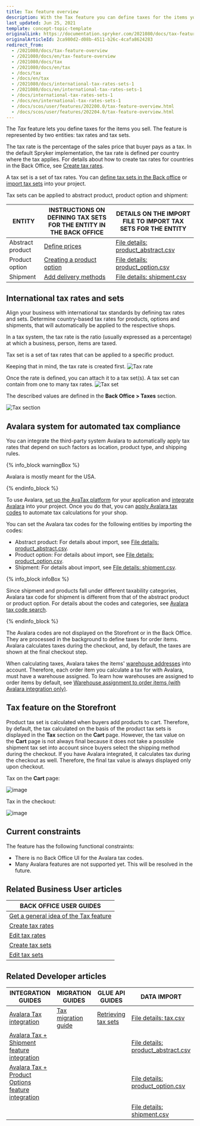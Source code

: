 ```yaml
---
title: Tax feature overview
description: With the Tax feature you can define taxes for the items you sell.
last_updated: Jun 25, 2021
template: concept-topic-template
originalLink: https://documentation.spryker.com/2021080/docs/tax-feature-overview
originalArticleId: 2ca980d2-d08b-4511-b26c-4cafa8624283
redirect_from:
  - /2021080/docs/tax-feature-overview
  - /2021080/docs/en/tax-feature-overview
  - /2021080/docs/tax
  - /2021080/docs/en/tax
  - /docs/tax
  - /docs/en/tax
  - /2021080/docs/international-tax-rates-sets-1
  - /2021080/docs/en/international-tax-rates-sets-1
  - /docs/international-tax-rates-sets-1
  - /docs/en/international-tax-rates-sets-1
  - /docs/scos/user/features/202200.0/tax-feature-overview.html
  - /docs/scos/user/features/202204.0/tax-feature-overview.html  
---
```


The *Tax* feature lets you define taxes for the items you sell. The feature is represented by two entities: tax rates and tax sets.

The tax rate is the percentage of the sales price that buyer pays as a tax. In the default Spryker implementation, the tax rate is defined per country where the tax applies. For details about how to create tax rates for countries in the Back Office, see [Create tax rates](/docs/scos/user/back-office-user-guides/{{site.version}}/administration/tax-rates/create-tax-rates.html).

A tax set is a set of tax rates. You can [define tax sets in the Back office](/docs/pbc/all/tax-management/manage-taxes-in-the-back-office/create-tax-sets.html) or[ import tax sets](/docs/pbc/all/tax-management/data-import-and-export/file-details-tax.csv.html) into your project.

Tax sets can be applied to abstract product, product option and shipment:


| ENTITY | INSTRUCTIONS ON DEFINING TAX SETS FOR THE ENTITY IN THE BACK OFFICE  | DETAILS ON THE IMPORT FILE TO IMPORT TAX SETS FOR THE ENTITY |
| --- | --- | --- |
| Abstract product | [Define prices](/docs/scos/user/back-office-user-guides/{{site.version}}/catalog/products/manage-abstract-products-and-product-bundles/create-abstract-products-and-product-bundles.html#define-prices) | [File details: product_abstract.csv](/docs/scos/dev/data-import/{{site.version}}/data-import-categories/catalog-setup/products/file-details-product-abstract.csv.html) |
| Product option | [Creating a product option](/docs/scos/user/back-office-user-guides/{{site.version}}/catalog/product-options/create-product-options.html) | [File details: product_option.csv](/docs/scos/dev/data-import/{{site.version}}/data-import-categories/special-product-types/product-options/file-details-product-option.csv.html) |
| Shipment | [Add delivery methods](/docs/scos/user/back-office-user-guides/{{site.version}}/administration/delivery-methods/add-delivery-methods.html) | [File details: shipment.csv](/docs/scos/dev/data-import/{{site.version}}/data-import-categories/commerce-setup/file-details-shipment.csv.html) |

## International tax rates and sets

Align your business with international tax standards by defining tax rates and sets. Determine country-based tax rates for products, options and shipments, that will automatically be applied to the respective shops.

In a tax system, the tax rate is the ratio (usually expressed as a percentage) at which a business, person, items are taxed.

Tax set is a set of tax rates that can be applied to a specific product.

Keeping that in mind, the tax rate is created first.
![Tax rate](https://spryker.s3.eu-central-1.amazonaws.com/docs/Features/Tax/International+Tax+Rates+&+Sets/tax-rate.gif)

Once the rate is defined, you can attach it to a tax set(s). A tax set can contain from one to many tax rates.
![Tax set](https://spryker.s3.eu-central-1.amazonaws.com/docs/Features/Tax/International+Tax+Rates+&+Sets/tax-set.gif)

The described values are defined in the **Back Office&nbsp;<span aria-label="and then">></span> Taxes** section.

![Tax section](https://spryker.s3.eu-central-1.amazonaws.com/docs/Features/Tax/International+Tax+Rates+&+Sets/taxes-section.gif)

## Avalara system for automated tax compliance

You can integrate the third-party system Avalara to automatically apply tax rates that depend on such factors as location, product type, and shipping rules.

{% info_block warningBox %}

Avalara is mostly meant for the USA.

{% endinfo_block %}

To use Avalara, [set up the AvaTax platform](https://help.avalara.com/Avalara_AvaTax_Update/Set_up_AvaTax_Update) for your application and [integrate Avalara](/docs/pbc/all/tax-management/avalara/integrate-avalara.html) into your project. Once you do that, you can [apply Avalara tax codes](https://help.avalara.com/Avalara_AvaTax_Update/Avalara_tax_codes) to automate tax calculations for your shop.

You can set the Avalara tax codes for the following entities by importing the codes:

* Abstract product: For details about import, see [File details: product_abstract.csv](/docs/scos/dev/data-import/{{site.version}}/data-import-categories/catalog-setup/products/file-details-product-abstract.csv.html).
* Product option: For details about import, see [File details: product_option.csv](/docs/scos/dev/data-import/{{site.version}}/data-import-categories/special-product-types/product-options/file-details-product-option.csv.html).
* Shipment: For details about import, see [File details: shipment.csv](/docs/scos/dev/data-import/{{site.version}}/data-import-categories/commerce-setup/file-details-shipment.csv.html).

{% info_block infoBox %}

Since shipment and products fall under different taxability categories, Avalara tax code for shipment is different from that of the abstract product or product option. For details about the codes and categories, see [Avalara tax code search](https://taxcode.avatax.avalara.com/).

{% endinfo_block %}

The Avalara codes are not displayed on the Storefront or in the Back Office. They are processed in the background to define taxes for order items. Avalara calculates taxes during the checkout, and, by default, the taxes are shown at the final checkout step.

When calculating taxes, Avalara takes the items' [warehouse addresses](/docs/scos/user/features/{{site.version}}/inventory-management-feature-overview.html#defining-a-warehouse-address) into account. Therefore, each order item you calculate a tax for with Avalara, must have a warehouse assigned. To learn how warehouses are assigned to order items by default, see [Warehouse assignment to order items (with Avalara integration only)](/docs/scos/user/features/{{site.version}}/inventory-management-feature-overview.html#warehouse-assignment-to-order-items-with-avalara-integration-only).

## Tax feature on the Storefront

Product tax set is calculated when buyers add products to cart. Therefore, by default, the tax calculated on the basis of the product tax sets is displayed in the **Tax** section on the **Cart** page. However, the tax value on the **Cart** page is not always final because it does not take a possible shipment tax set into account since buyers select the shipping method during the checkout. If you have Avalara integrated, it calculates tax during the checkout as well. Therefore, the final tax value is always displayed only upon checkout.

Tax on the **Cart** page:

![image](https://spryker.s3.eu-central-1.amazonaws.com/docs/Features/Tax/tax-in-cart.png)

Tax in the checkout:

![image](https://spryker.s3.eu-central-1.amazonaws.com/docs/Features/Tax/tax-in-checkout.png)

## Current constraints

The feature has the following functional constraints:

* There is no Back Office UI for the Avalara tax codes.
* Many Avalara features are not supported yet. This will be resolved in the future.


## Related Business User articles

|BACK OFFICE USER GUIDES|
|---|
| [Get a general idea of the Tax feature](/docs/scos/user/features/{{site.version}}/tax-feature-overview.html) |
| [Create tax rates](/docs/scos/user/back-office-user-guides/{{site.version}}/administration/tax-rates/create-tax-rates.html) |
| [Edit tax rates](/docs/pbc/all/tax-management/manage-taxes-in-the-back-office/edit-tax-rates.html) |
| [Create tax sets](/docs/pbc/all/tax-management/manage-taxes-in-the-back-office/create-tax-sets.html) |
| [Edit tax sets](/docs/pbc/all/tax-management/manage-taxes-in-the-back-office/edit-tax-rates.html) |


## Related Developer articles

| INTEGRATION GUIDES | MIGRATION GUIDES | GLUE API GUIDES | DATA IMPORT |
|---|---|---|---|
| [Avalara Tax integration](/docs/scos/dev/feature-walkthroughs/{{site.version}}/tax-feature-walkthrough/tax-feature-walkthrough.html) | [Tax migration guide](/docs/scos/dev/module-migration-guides/migration-guide-tax.html) | [Retrieving tax sets](/docs/pbc/all/tax-management/manage-taxes-via-glue-api/retrieve-tax-sets.html) | [File details: tax.csv](/docs/pbc/all/tax-management/data-import-and-export/file-details-tax.csv.html) | |
| [Avalara Tax + Shipment feature integration](/docs/scos/dev/technology-partner-guides/{{site.version}}/taxes/avalara/integrating-avalara-tax-shipment.html) |  |  | [File details: product_abstract.csv](/docs/scos/dev/data-import/{{site.version}}/data-import-categories/catalog-setup/products/file-details-product-abstract.csv.html) | |
| [Avalara Tax + Product Options feature integration](/docs/scos/dev/technology-partner-guides/{{site.version}}/taxes/avalara/integrating-avalara-tax-product-options.html) |  |  | [File details: product_option.csv](/docs/scos/dev/data-import/{{site.version}}/data-import-categories/special-product-types/product-options/file-details-product-option.csv.html) | |
|  |  |  | [File details: shipment.csv](/docs/scos/dev/data-import/{{site.version}}/data-import-categories/commerce-setup/file-details-shipment.csv.html) |
